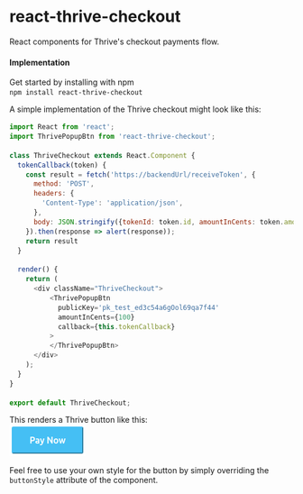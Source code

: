 # react-thrive-checkout
React components for Thrive's checkout payments flow.

#### Implementation

Get started by installing with npm</br>
```npm install react-thrive-checkout```

A simple implementation of the Thrive checkout might look like this:
```javascript
import React from 'react';
import ThrivePopupBtn from 'react-thrive-checkout';

class ThriveCheckout extends React.Component {
  tokenCallback(token) {
    const result = fetch('https://backendUrl/receiveToken', {
      method: 'POST',
      headers: {
        'Content-Type': 'application/json',
      },
      body: JSON.stringify({tokenId: token.id, amountInCents: token.amountInCents}),
    }).then(response => alert(response));
    return result
  }

  render() {
    return (
      <div className="ThriveCheckout">
          <ThrivePopupBtn
            publicKey='pk_test_ed3c54a6gOol69qa7f44'
            amountInCents={100}
            callback={this.tokenCallback}
          >
          </ThrivePopupBtn>
      </div>
    );
  }
}

export default ThriveCheckout;
```

This renders a Thrive button like this:</br>
![Image not found](https://github.com/GJSteyn/react-thrive-checkout/blob/popup-button-initial/pay-button.png)

Feel free to use your own style for the button by simply overriding the `buttonStyle` attribute of the component.
